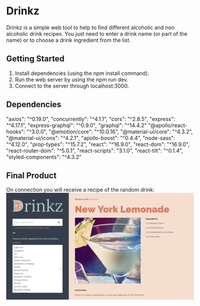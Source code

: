 # Drinkz
Drinkz is a simple web tool to help to find different alcoholic and non alcoholic drink recipes. You just need to enter a drink name (or part of the name) or to choose a drink ingredient from the list.

## Getting Started

1. Install dependencies (using the npm install command).
2. Run the web server by using the npm run dev.
3. Connect to the server through localhost:3000.

## Dependencies

"axios": "^0.19.0",
"concurrently": "^4.1.1",
"cors": "^2.8.5",
"express": "^4.17.1",
"express-graphql": "^0.9.0",
"graphql": "^14.4.2"
"@apollo/react-hooks": "^3.0.0",
"@emotion/core": "^10.0.16",
"@material-ui/core": "^4.3.2",
"@material-ui/icons": "^4.2.1",
"apollo-boost": "^0.4.4",
"node-sass": "^4.12.0",
"prop-types": "^15.7.2",
"react": "^16.9.0",
"react-dom": "^16.9.0",
"react-router-dom": "^5.0.1",
"react-scripts": "3.1.0",
"react-tilt": "^0.1.4",
"styled-components": "^4.3.2"

## Final Product

On connection you will receive a recipe of the random drink: 
![On connection](images/home-page.png)

